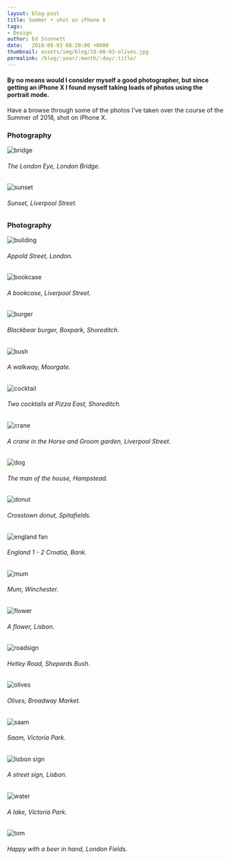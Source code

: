 ```yaml
---
layout: blog-post
title: Summer • shot on iPhone X
tags:
- Design
author: Ed Stennett
date:   2018-08-03 08:20:00 +0000
thumbnail: assets/img/blog/18-08-03-olives.jpg
permalink: /blog/:year/:month/:day/:title/
---
```


#### By no means would I consider myself a good photographer, but since getting an iPhone X I found myself taking loads of photos using the portrait mode.

Have a browse through some of the photos I've taken over the course of the Summer of 2018, shot on iPhone X.

<section>
    <h3>Photography</h3>
    <div class="full-width portfolio-banner">
        <img data-src="{{ site.baseurl}}/assets/img/blog/18-08-03-bridge.jpg" class=" lazy no-padding portfolio-banner-image" alt="bridge"/>
    </div>
    <h6>The London Eye, London Bridge.</h6>
</section>

<div class="container">
    <div class="row">
        <div class="col-12">
            <div class="post-img-alt-container">
        	    <img data-src="{{ site.baseurl }}/assets/img/blog/18-08-03-sunset.jpg" class="lazy post-img-alt" alt="sunset">
                <h6>Sunset, Liverpool Street.</h6>
            </div>
        </div>
    </div>
</div>

<section>
    <h3>Photography</h3>
    <div class="full-width portfolio-banner">
        <img data-src="{{ site.baseurl}}/assets/img/blog/18-08-03-building.jpg" class="lazy no-padding portfolio-banner-image" alt="building"/>
    </div>
    <h6>Appold Street, London.</h6>
</section>

<div class="container">
    <div class="row">
        <div class="col-12">
            <div class="post-img-alt-container">
        	    <img data-src="{{ site.baseurl }}/assets/img/blog/18-08-03-bookcase.jpg" class="lazy post-img-alt" alt="bookcase">
                <h6>A bookcase, Liverpool Street.</h6>
            </div>
        </div>
    </div>
</div>

<section>
    <div class="full-width portfolio-banner">
        <img data-src="{{ site.baseurl}}/assets/img/blog/18-08-03-burger.jpg" class="lazy no-padding portfolio-banner-image" alt="burger"/>
    </div>
    <h6>Blackbear burger, Boxpark, Shoreditch.</h6>
</section>

<div class="container">
    <div class="row">
        <div class="col-12">
            <div class="post-img-alt-container">
        	    <img data-src="{{ site.baseurl }}/assets/img/blog/18-08-03-bush.jpg" class="lazy post-img-alt" alt="bush">
                <h6>A walkway, Moorgate.</h6>
            </div>
        </div>
    </div>
</div>

<section>
    <div class="full-width portfolio-banner">
        <img data-src="{{ site.baseurl}}/assets/img/blog/18-08-03-cocktail.jpg" class="lazy no-padding portfolio-banner-image" alt="cocktail"/>
    </div>
    <h6>Two cocktails at Pizza East, Shoreditch.</h6>
</section>

<div class="container">
    <div class="row">
        <div class="col-12">
            <div class="post-img-alt-container">
        	    <img data-src="{{ site.baseurl }}/assets/img/blog/18-08-03-crane.jpg" class="lazy post-img-alt" alt="crane">
                <h6>A crane in the Horse and Groom garden, Liverpool Street.</h6>
            </div>
        </div>
    </div>
</div>

<section>
    <div class="full-width portfolio-banner">
        <img data-src="{{ site.baseurl}}/assets/img/blog/18-08-03-dog.jpg" class="lazy no-padding portfolio-banner-image" alt="dog"/>
    </div>
    <h6>The man of the house, Hampstead.</h6>
</section>

<div class="container">
    <div class="row">
        <div class="col-12">
            <div class="post-img-alt-container">
        	    <img data-src="{{ site.baseurl }}/assets/img/blog/18-08-03-donut.jpg" class="lazy post-img-alt" alt="donut">
                <h6>Crosstown donut, Spitafields.</h6>
            </div>
        </div>
    </div>
</div>

<section>
    <div class="full-width portfolio-banner">
        <img data-src="{{ site.baseurl}}/assets/img/blog/18-08-03-england-fan.jpg" class="lazy no-padding portfolio-banner-image" alt="england fan"/>
    </div>
    <h6>England 1 - 2 Croatia, Bank.</h6>
</section>

<div class="container">
    <div class="row">
        <div class="col-12">
            <div class="post-img-alt-container">
        	    <img data-src="{{ site.baseurl }}/assets/img/blog/18-08-03-mum.jpg" class="lazy post-img-alt" alt="mum">
                <h6>Mum, Winchester.</h6>
            </div>
        </div>
    </div>
</div>

<section>
    <div class="full-width portfolio-banner">
        <img data-src="{{ site.baseurl}}/assets/img/blog/18-08-03-flower.jpg" class="lazy no-padding portfolio-banner-image" alt="flower"/>
    </div>
    <h6>A flower, Lisbon.</h6>
</section>

<div class="container">
    <div class="row">
        <div class="col-12">
            <div class="post-img-alt-container">
        	    <img data-src="{{ site.baseurl }}/assets/img/blog/18-08-03-roadsign.jpg" class="lazy post-img-alt" alt="roadsign">
                <h6>Hetley Road, Shepards Bush.</h6>
            </div>
        </div>
    </div>
</div>

<section>
    <div class="full-width portfolio-banner">
        <img data-src="{{ site.baseurl}}/assets/img/blog/18-08-03-olives.jpg" class="lazy no-padding portfolio-banner-image" alt="olives"/>
    </div>
    <h6>Olives, Broadway Market.</h6>
</section>

<div class="container">
    <div class="row">
        <div class="col-12">
            <div class="post-img-alt-container">
        	    <img data-src="{{ site.baseurl }}/assets/img/blog/18-08-03-saam.jpg" class="lazy post-img-alt" alt="saam">
                <h6>Saam, Victoria Park.</h6>
            </div>
        </div>
    </div>
</div>

<section>
    <div class="full-width portfolio-banner">
        <img data-src="{{ site.baseurl}}/assets/img/blog/18-08-03-lisbon.jpg" class="lazy no-padding portfolio-banner-image" alt="lisbon sign"/>
    </div>
    <h6>A street sign, Lisbon.</h6>
</section>

<div class="container">
    <div class="row">
        <div class="col-12">
            <div class="post-img-alt-container">
        	    <img data-src="{{ site.baseurl }}/assets/img/blog/18-08-03-water.jpg" class="lazy post-img-alt" alt="water">
                <h6>A lake, Victoria Park.</h6>
            </div>
        </div>
    </div>
</div>

<section>
    <div class="full-width portfolio-banner">
        <img data-src="{{ site.baseurl}}/assets/img/blog/18-08-03-tom.jpg" class="lazy no-padding portfolio-banner-image" alt="tom"/>
    </div>
    <h6>Happy with a beer in hand, London Fields.</h6>
</section>





